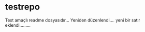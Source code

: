 # testrepo

Test amaçlı readme dosyasıdır...
Yeniden düzenlendi....
yeni bir satır eklendi.........
